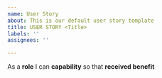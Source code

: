 ```yaml
---
name: User Story
about: This is our default user story template
title: USER STORY <Title>
labels: ''
assignees: ''

---
```


As a **role** I can **capability** so that **received benefit**
